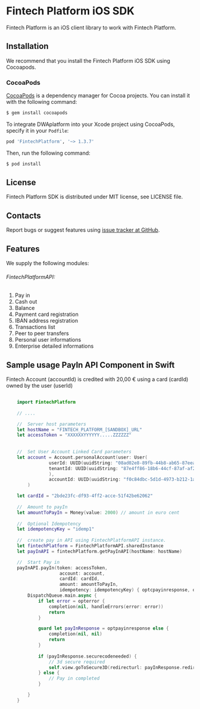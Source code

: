 Fintech Platform iOS SDK
=================================================
Fintech Platform is an iOS client library to work with Fintech Platform.

Installation
-------------------------------------------------
We recommend that you install the Fintech Platform iOS SDK using Cocoapods.

### CocoaPods

[CocoaPods](http://cocoapods.org) is a dependency manager for Cocoa projects. You can install it with the following command:

```bash
$ gem install cocoapods
```

To integrate DWAplatform into your Xcode project using CocoaPods, specify it in your `Podfile`:

```ruby
pod 'FintechPlatform', '~> 1.3.7'
```

Then, run the following command:

```bash
$ pod install
```



License
-------------------------------------------------
Fintech Platform SDK is distributed under MIT license, see LICENSE file.


Contacts
-------------------------------------------------
Report bugs or suggest features using
[issue tracker at GitHub](https://github.com/DWAplatform/dwaplatform-sdk-ios).

Features
-------------------------------------------------
We supply the following modules:

###### FintechPlatformAPI:

1. Pay in 
2. Cash out
3. Balance
4. Payment card registration
5. IBAN address registration
6. Transactions list
7. Peer to peer transfers
8. Personal user informations
9. Enterprise detailed informations

Sample usage PayIn API Component in Swift
-------------------------------------------------

Fintech Account (accountId) is credited with 20,00 € using a card (cardId) owned by the user (userId)
``` swift
    
    import FintechPlatform
    
    // ....

    //  Server host parameters
    let hostName = "FINTECH_PLATFORM_[SANDBOX]_URL"
    let accessToken = "XXXXXXYYYYYY.....ZZZZZZ"
    
    
    //  Set User Account Linked Card parameters
    let account = Account.personalAccount(user: User(
                userId: UUID(uuidString: "08ad02e8-89fb-44b8-ab65-87eea175adc2")!, 
                tenantId: UUID(uuidString: "87e4ff86-18b6-44cf-87af-af2411ab68c5")!
                ), 
                accountId: UUID(uuidString: "f0c84dbc-5d1d-4973-b212-1ac2cd34e5c3")!
        )

    let cardId = "2bde23fc-df93-4ff2-acce-51f42be62062"
    
    //  Amount to payIn
    let amountToPayIn = Money(value: 2000) // amount in euro cent
    
    //  Optional Idempotency
    let idempotencyKey = "idemp1"
    
    //  create pay in API using FintechPlatformAPI instance.
    let fintechPlatform = FintechPlatformAPI.sharedInstance
    let payInAPI = fintechPlatform.getPayInAPI(hostName: hostName)

    //  Start Pay in
    payInAPI.payIn(token: accessToken,
	                account: account,
	                cardId: cardId,
	                amount: amountToPayIn,
	                idempotency: idempotencyKey) { optcpayinresponse, opterror in
        DispatchQueue.main.async {
            if let error = opterror {
                completion(nil, handleErrors(error: error))
                return
            }

            guard let payInResponse = optpayinresponse else {
                completion(nil, nil)
                return
            }
        
            if (payInResponse.securecodeneeded) {
                // 3d secure required
                self.view.goToSecure3D(redirecturl: payInResponse.redirecturl ?? "")
            } else {
                // Pay in completed
            }

        }
    }

```

